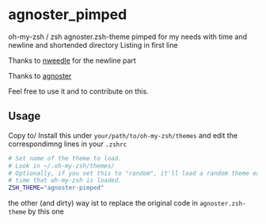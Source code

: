 # agnoster_pimped
oh-my-zsh / zsh agnoster.zsh-theme 
pimped for my needs with time and newline and shortended directory Listing in first line

Thanks to [nweedle](https://gist.github.com/nweddle) for the newline part

Thanks to [agnoster](https://gist.github.com/agnoster)

Feel free to use it and to contribute on this.

## Usage
Copy to/ Install this under `your/path/to/oh-my-zsh/themes` and edit the correspondimng lines in your `.zshrc`

```sh
# Set name of the theme to load.
# Look in ~/.oh-my-zsh/themes/
# Optionally, if you set this to "random", it'll load a random theme each
# time that oh-my-zsh is loaded.
ZSH_THEME="agnoster-pimped"
```

the other (and dirty) way ist to replace the original code in `agnoster.zsh-theme` by this one
